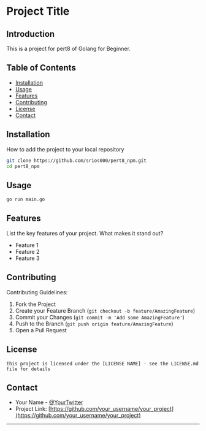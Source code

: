 # Project Title

## Introduction
This is a project for pert8 of Golang for Beginner.

## Table of Contents
- [Installation](#installation)
- [Usage](#usage)
- [Features](#features)
- [Contributing](#contributing)
- [License](#license)
- [Contact](#contact)

## Installation
How to add the project to your local repository

```bash
git clone https://github.com/srios000/pert8_npm.git
cd pert8_npm
```

## Usage
```bash
go run main.go

```

## Features
List the key features of your project. What makes it stand out?
- Feature 1
- Feature 2
- Feature 3

## Contributing
Contributing Guidelines:
1. Fork the Project
2. Create your Feature Branch (`git checkout -b feature/AmazingFeature`)
3. Commit your Changes (`git commit -m 'Add some AmazingFeature'`)
4. Push to the Branch (`git push origin feature/AmazingFeature`)
5. Open a Pull Request

## License
`This project is licensed under the [LICENSE NAME] - see the LICENSE.md file for details`


## Contact
- Your Name - [@YourTwitter](https://twitter.com/YourTwitter)
- Project Link: [https://github.com/your_username/your_project](https://github.com/your_username/your_project)

---
